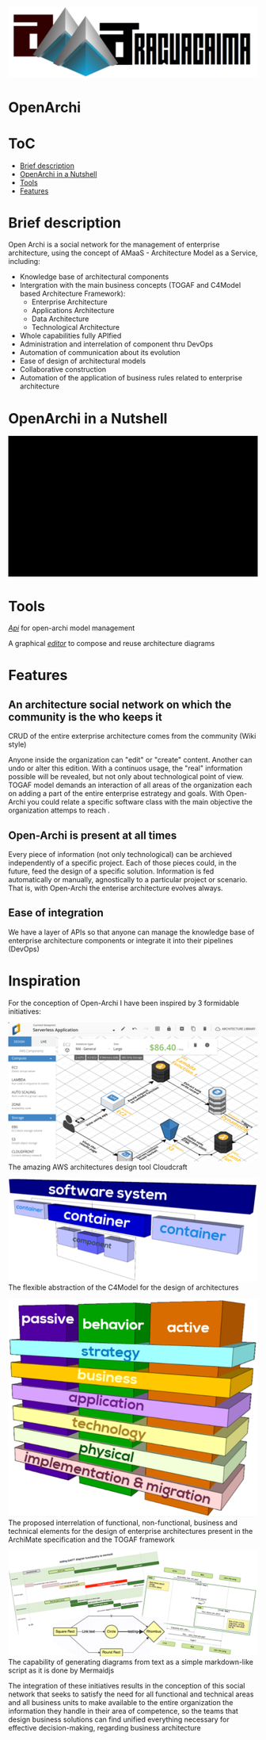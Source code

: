 ![amma logo](./web/src/main/resources/web/public/images/amma-logo-full.png "AmMa Logo")

OpenArchi
===


ToC
===
  * [Brief description](#brief-description)
  * [OpenArchi in a Nutshell](#openarchi-in-a-nutshell)
  * [Tools](#tools)
  * [Features](#features)

Brief description
===

Open Archi is a social network for the management of enterprise architecture, using the concept of AMaaS - Architecture Model as a Service, including:

* Knowledge base of architectural components
* Intergration with the main business concepts (TOGAF and C4Model based Architecture Framework):
  * Enterprise Architecture
  * Applications Architecture
  * Data Architecture
  * Technological Architecture
* Whole capabilities fully APIfied
* Administration and interrelation of component thru DevOps
* Automation of communication about its evolution
* Ease of design of architectural models
* Collaborative construction
* Automation of the application of business rules related to enterprise architecture

OpenArchi in a Nutshell
===

![OpenArchi in a Nutshell](./web/src/main/resources/web/public/images/open-archi-in-a-nutshell.gif "OpenArchi in a Nutshell")

Tools
===

[*Api*](http:/www.open-archi.com/api) for open-archi model management

A graphical [*editor*](http:/www.open-archi.com/prototyper) to compose and reuse architecture diagrams


Features
===

An architecture social network on which the community is the who keeps it
---
CRUD of the entire exterprise architecture comes from the community (Wiki style)

Anyone inside the organization can "edit" or "create" content. Another can undo or alter this edition. With a continuos usage, the "real" information possible will be revealed, but not only about technological point of view. TOGAF model demands an interaction of all areas of the organization each on adding a part of the entire enterprise estrategy and goals. With Open-Archi you could relate a specific software class with the main objective the organization attemps to reach .

Open-Archi is present at all times
---
Every piece of information (not only technological) can be archieved independently of a specific project. Each of those pieces could, in the future, feed the design of a specific solution. Information is fed automatically or manually, agnostically to a particular project or scenario. That is, with Open-Archi the enterise architecture evolves always.

Ease of integration
---
We have a layer of APIs so that anyone can manage the knowledge base of enterprise architecture components or integrate it into their pipelines (DevOps)

Inspiration
===

For the conception of Open-Archi I have been inspired by 3 formidable initiatives:

![CloudCraft](./web/src/main/resources/web/public/images/cloud-craft.png "CloudCraft")
The amazing AWS architectures design tool Cloudcraft

![C4 Model](./web/src/main/resources/web/public/images/c4Model.png "C4 Model")
The flexible abstraction of the C4Model for the design of architectures

![ArchiMate](./web/src/main/resources/web/public/images/archi-mate.png "ArchiMate")
The proposed interrelation of functional, non-functional, business and technical elements for the design of enterprise architectures present in the ArchiMate specification and the TOGAF framework

![MermaidJS](./web/src/main/resources/web/public/images/mermaidjs.png "MermaidJS")
The capability of generating diagrams from text as a simple markdown-like script as it is done by Mermaidjs

The integration of these initiatives results in the conception of this social network that seeks to satisfy the need for all functional and technical areas and all business units to make available to the entire organization the information they handle in their area of competence, so the teams that design business solutions can find unified everything necessary for effective decision-making, regarding business architecture